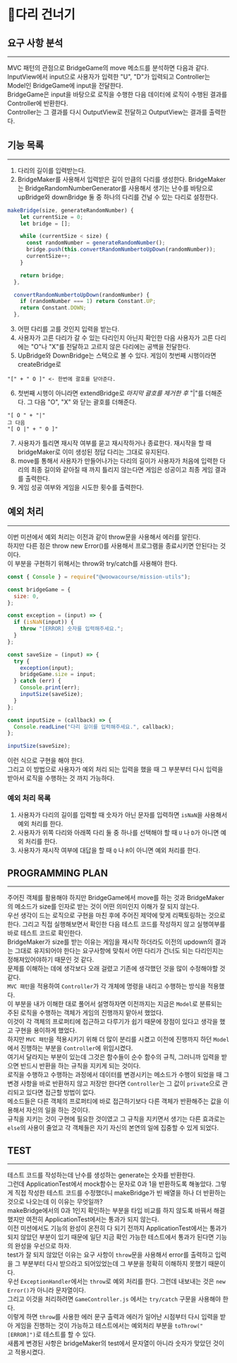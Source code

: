 # 🌈다리 건너기

## 요구 사항 분석

---

MVC 패턴의 관점으로 BridgeGame의 move 메소드를 분석하면 다음과 같다.
<br/>
InputView에서 input으로 사용자가 입력한 "U", "D"가 입력되고 Controller는 Model인 BridgeGame에 input을 전달한다.  
BridgeGame은 input을 바탕으로 로직을 수행한 다음 데이터에 로직이 수행된 결과를 Controller에 반환한다.  
Controller는 그 결과를 다시 OutputView로 전달하고 OutputView는 결과를 출력한다.

## 기능 목록

---

1. 다리의 길이를 입력받는다.
2. BridgeMaker를 사용해서 입력받은 길이 만큼의 다리를 생성한다. BridgeMaker는 BridgeRandomNumberGenerator를 사용해서 생기는 난수를 바탕으로 upBridge와 downBridge 둘 중 하나의 다리를 건널 수 있는 다리로 설정한다.

```javascript
makeBridge(size, generateRandomNumber) {
    let currentSize = 0;
    let bridge = [];

    while (currentSize < size) {
      const randomNumber = generateRandomNumber();
      bridge.push(this.convertRandomNumbertoUpDown(randomNumber));
      currentSize++;
    }

    return bridge;
  },

  convertRandomNumbertoUpDown(randomNumber) {
    if (randomNumber === 1) return Constant.UP;
    return Constant.DOWN;
  },
```

3. 어떤 다리를 고를 것인지 입력을 받는다.
4. 사용자가 고른 다리가 갈 수 있는 다리인지 아닌지 확인한 다음 사용자가 고른 다리에는 "O"나 "X"를 전달하고 고르지 않은 다리에는 공백을 전달한다.
5. UpBridge와 DownBridge는 스택으로 볼 수 있다. 게임이 첫번째 시행이라면 createBridge로

```
"[" + " O ]" <- 한번에 괄호를 닫아준다.
```

6. 첫번째 시행이 아니라면 extendBridge로 _마지막 괄호를 제거한 후_ "|"를 더해준다. 그 다음 "O", "X" 와 닫는 괄호를 더해준다.

```
"[ O " + "|"
그 다음
"[ O |" + " O ]"
```

7. 사용자가 틀리면 재시작 여부를 묻고 재시작하거나 종료한다. 재시작을 할 때 bridgeMaker로 이미 생성된 정답 다리는 그대로 유지된다.
8. move를 통해서 사용자가 만들어나가는 다리의 길이가 사용자가 처음에 입력한 다리의 최종 길이와 같아질 때 까지 틀리지 않는다면 게임은 성공이고 최종 게임 결과를 출력한다.
9. 게임 성공 여부와 게임을 시도한 횟수를 출력한다.

## 예외 처리

---

이번 미션에서 예외 처리는 이전과 같이 throw문을 사용해서 에러를 알린다.  
하지만 다른 점은 throw new Error()를 사용해서 프로그램을 종료시키면 안된다는 것이다.  
이 부분을 구현하기 위해서는 throw와 try/catch를 사용해야 한다.

```javascript
const { Console } = require("@woowacourse/mission-utils");

const bridgeGame = {
  size: 0,
};

const exception = (input) => {
  if (isNaN(input)) {
    throw "[ERROR] 숫자를 입력해주세요.";
  }
};

const saveSize = (input) => {
  try {
    exception(input);
    bridgeGame.size = input;
  } catch (err) {
    Console.print(err);
    inputSize(saveSize);
  }
};

const inputSize = (callback) => {
  Console.readLine("다리 길이를 입력해주세요.", callback);
};

inputSize(saveSize);
```

이런 식으로 구현을 해야 한다.  
그리고 이 방법으로 사용자가 예외 처리 되는 입력을 했을 때 그 부분부터 다시 입력을 받아서 로직을 수행하는 것 까지 가능하다.

### 예외 처리 목록

1. 사용자가 다리의 길이를 입력할 때 숫자가 아닌 문자를 입력하면 `isNaN`을 사용해서 예외 처리를 한다.
2. 사용자가 위쪽 다리와 아래쪽 다리 둘 중 하나를 선택해야 할 때 `U` 나 `D`가 아니면 예외 처리를 한다.
3. 사용자가 재시작 여부에 대답을 할 때 `Q` 나 `R`이 아니면 예외 처리를 한다.

## PROGRAMMING PLAN

---

주어진 객체를 활용해야 하지만 BridgeGame에서 move를 하는 것과 BridgeMaker 의 메소드가 size를 인자로 받는 것이 어떤 의미인지 이해가 잘 되지 않는다.  
우선 생각이 드는 로직으로 구현을 마친 후에 주어진 제약에 맞게 리팩토링하는 것으로 한다.
그리고 직접 실행해보면서 확인한 다음 테스트 코드를 작성하지 않고 실행여부를 바로 테스트 코드로 확인한다.  
BridgeMaker가 size를 받는 이유는 게임을 재시작 하더라도 이전의 updown의 결과는 그대로 유지되어야 한다는 요구사항에 맞춰서 어떤 다리가 건너도 되는 다리인지는 정해져있어야하기 때문인 것 같다.  
문제를 이해하는 데에 생각보다 오래 걸렸고 기존에 생각했던 것을 많이 수정해야할 것 같다.  
`MVC 패턴`을 적용하여 `Controller`가 각 개체에 명령을 내리고 수행하는 방식을 적용했다.  
이 부분을 내가 이해한 대로 풀어서 설명하자면 이전까지는 지금은 `Model`로 분류되는 주된 로직을 수행하는 객체가 게임의 진행까지 맡아서 했었다.  
이것이 각 객체의 프로퍼티에 접근하고 다루기가 쉽기 때문에 장점이 있다고 생각을 했고 구현을 용이하게 했었다.  
하지만 `MVC 패턴`을 적용시키기 위해 더 많이 분리를 시켰고 이전에 진행까지 하던 `Model`에서 진행하는 부분을 `Controller`에 위임시켰다.  
여기서 달라지는 부분이 있는데 그것은 함수들이 순수 함수의 규칙, 그러니까 입력을 받으면 반드시 반환을 하는 규칙을 지키게 되는 것이다.  
로직을 수행하고 수행하는 과정에서 데이터를 변경시키는 메소드가 수행이 되었을 때 그 변경 사항을 바로 반환하지 않고 저장만 한다면 `Controller`는 그 값이 `private`으로 관리되고 있다면 접근할 방법이 없다.  
메소드들은 다른 객체의 프로퍼티에 바로 접근하기보다 다른 객체가 반환해주는 값을 이용해서 자신의 일을 하는 것이다.  
규칙을 지키는 것이 구현에 필요한 것이였고 그 규칙을 지키면서 생기는 다른 효과로는 `else`의 사용이 줄었고 각 객체들은 자기 자신의 본연의 일에 집중할 수 있게 되었다.

## TEST

---

테스트 코드를 작성하는데 난수를 생성하는 generate는 숫자를 반환한다.  
그런데 ApplicationTest에서 mock함수는 문자로 0과 1을 반환하도록 해놓았다. 그렇게 직접 작성한 테스트 코드를 수정했더니 makeBridge가 빈 배열을 하나 더 반환하는 것으로 나오는데 이 이유는 무엇일까?  
makeBridge에서의 0과 1인지 확인하는 부분을 타입 비교를 하지 않도록 바꿔서 해결했지만 여전히 ApplicationTest에서는 통과가 되지 않는다.  
이전 미션에서도 기능의 완성이 온전히 다 되기 전까지 ApplicationTest에서는 통과가 되지 않았던 부분이 있기 때문에 일단 지금 확인 가능한 테스트에서 통과가 된다면 기능의 완성을 우선으로 하자.  
test가 잘 되지 않았던 이유는 요구 사항이 `throw`문을 사용해서 error를 출력하고 입력을 그 부분부터 다시 받으라고 되어있었는데 그 부분을 정확히 이해하지 못했기 때문이다.  
우선 `ExceptionHandler`에서는 `throw`로 예외 처리를 한다. 그런데 내보내는 것은 `new Error()`가 아니라 문자열이다.  
그리고 이것을 처리하려면 `GameController.js` 에서는 `try/catch` 구문을 사용해야 한다.  
이렇게 하면 `throw`를 사용한 에러 문구 출력과 에러가 일어난 시점부터 다시 입력을 받아 게임을 진행하는 것이 가능하고 테스트에서는 예외처리 부분을 `toThrow("[ERROR]")`로 테스트를 할 수 있다.  
새롭게 변경된 사항은 bridgeMaker의 test에서 문자열이 아니라 숫자가 맞았던 것이고 적용시켰다.
